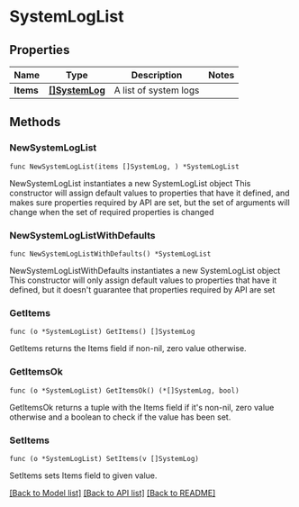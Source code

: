 # SystemLogList

## Properties

Name | Type | Description | Notes
------------ | ------------- | ------------- | -------------
**Items** | [**[]SystemLog**](SystemLog.md) | A list of system logs | 

## Methods

### NewSystemLogList

`func NewSystemLogList(items []SystemLog, ) *SystemLogList`

NewSystemLogList instantiates a new SystemLogList object
This constructor will assign default values to properties that have it defined,
and makes sure properties required by API are set, but the set of arguments
will change when the set of required properties is changed

### NewSystemLogListWithDefaults

`func NewSystemLogListWithDefaults() *SystemLogList`

NewSystemLogListWithDefaults instantiates a new SystemLogList object
This constructor will only assign default values to properties that have it defined,
but it doesn't guarantee that properties required by API are set

### GetItems

`func (o *SystemLogList) GetItems() []SystemLog`

GetItems returns the Items field if non-nil, zero value otherwise.

### GetItemsOk

`func (o *SystemLogList) GetItemsOk() (*[]SystemLog, bool)`

GetItemsOk returns a tuple with the Items field if it's non-nil, zero value otherwise
and a boolean to check if the value has been set.

### SetItems

`func (o *SystemLogList) SetItems(v []SystemLog)`

SetItems sets Items field to given value.



[[Back to Model list]](../README.md#documentation-for-models) [[Back to API list]](../README.md#documentation-for-api-endpoints) [[Back to README]](../README.md)


